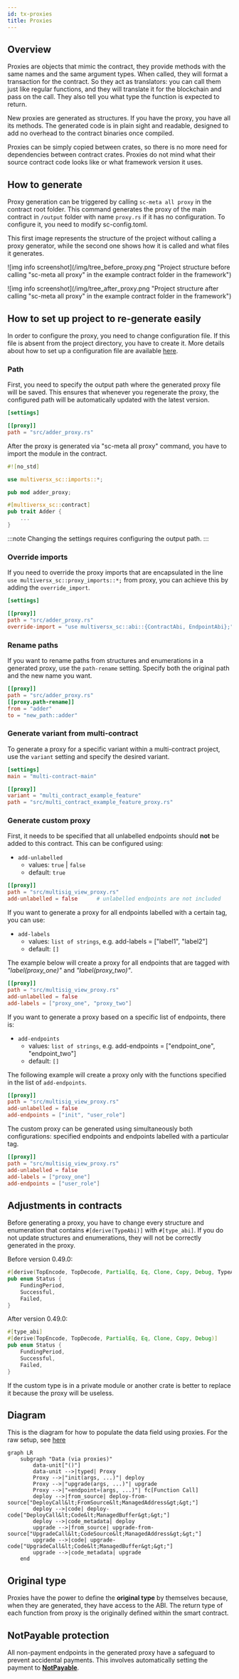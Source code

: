 ```yaml
---
id: tx-proxies
title: Proxies
---
```


[comment]: # (mx-abstract)

## Overview

Proxies are objects that mimic the contract, they provide methods with the same names and the same argument types. When called, they will format a transaction for the contract. So they act as translators: you can call them just like regular functions, and they will translate it for the blockchain and pass on the call. They also tell you what type the function is expected to return.

New proxies are generated as structures. If you have the proxy, you have all its methods. The generated code is in plain sight and readable, designed to add no overhead to the contract binaries once compiled.

Proxies can be simply copied between crates, so there is no more need for dependencies between contract crates. Proxies do not mind what their source contract code looks like or what framework version it uses.

[comment]: # (mx-context-auto)

## How to generate

Proxy generation can be triggered by calling `sc-meta all proxy` in the contract root folder. This command generates the proxy of the main contract in `/output` folder with name `proxy.rs` if it has no configuration. To configure it, you need to modify sc-config.toml.

This first image represents the structure of the project without calling a proxy generator, while the second one shows how it is called and what files it generates.

![img info screenshot](/img/tree_before_proxy.png "Project structure before calling "sc-meta all proxy" in the example contract folder in the framework")

![img info screenshot](/img/tree_after_proxy.png "Project structure after calling "sc-meta all proxy" in the example contract folder in the framework")

[comment]: # (mx-context-auto)

## How to set up project to re-generate easily

In order to configure the proxy, you need to change configuration file. If this file is absent from the project directory, you have to create it. More details about how to set up a configuration file are available [here](../meta/sc-config/).

### Path

First, you need to specify the output path where the generated proxy file will be saved. This ensures that whenever you regenerate the proxy, the configured path will be automatically updated with the latest version.

```toml title=sc-config.toml
[settings]

[[proxy]]
path = "src/adder_proxy.rs"
```

After the proxy is generated via "sc-meta all proxy" command, you have to import the module in the contract.

```rust title=adder.rs
#![no_std]

use multiversx_sc::imports::*;

pub mod adder_proxy;

#[multiversx_sc::contract]
pub trait Adder {
    ...
}
```

:::note
Changing the settings requires configuring the output path.
:::
### Override imports
If you need to override the proxy imports that are encapsulated in the line `use multiversx_sc::proxy_imports::*;` from proxy, you can achieve this by adding the `override_import`.


```toml title=sc-config.toml
[settings]

[[proxy]]
path = "src/adder_proxy.rs"
override-import = "use multiversx_sc::abi::{ContractAbi, EndpointAbi};"
```

### Rename paths
If you want to rename paths from structures and enumerations in a generated proxy, use the `path-rename` setting. Specify both the original path and the new name you want.

```toml title=sc-config.toml
[[proxy]]
path = "src/adder_proxy.rs"
[[proxy.path-rename]]
from = "adder"
to = "new_path::adder"
```

### Generate variant from multi-contract
To generate a proxy for a specific variant within a multi-contract project, use the `variant` setting and specify the desired variant.

```toml title=multicontract.toml
[settings]
main = "multi-contract-main"

[[proxy]]
variant = "multi_contract_example_feature"
path = "src/multi_contract_example_feature_proxy.rs"
```

### Generate custom proxy

First, it needs to be specified that all unlabelled endpoints should **not** be added to this contract. This can be configured using:
- `add-unlabelled`
  - values: `true` | `false`
  - default: `true`

```toml title=multicontract.toml
[[proxy]]
path = "src/multisig_view_proxy.rs"
add-unlabelled = false      # unlabelled endpoints are not included
```
If you want to generate a proxy for all endpoints labelled with a certain tag, you can use:
- `add-labels`
  - values: `list of strings`, e.g. add-labels = ["label1", "label2"]
  - default: `[]`

The example below will create a proxy for all endpoints that are tagged with *"label(proxy_one)"* and *"label(proxy_two)"*.

```toml title=multicontract.toml
[[proxy]]
path = "src/multisig_view_proxy.rs"
add-unlabelled = false
add-labels = ["proxy_one", "proxy_two"]
```

If you want to generate a proxy based on a specific list of endpoints, there is:
- `add-endpoints`
  - values: `list of strings`, e.g. add-endpoints = ["endpoint_one", "endpoint_two"]
  - default: `[]`

The following example will create a proxy only with the functions specified in the list of `add-endpoints`.

```toml title=multicontract.toml
[[proxy]]
path = "src/multisig_view_proxy.rs"
add-unlabelled = false
add-endpoints = ["init", "user_role"]
```
The custom proxy can be generated using simultaneously both configurations: specified endpoints and endpoints labelled with a particular tag.
```toml title=multicontract.toml
[[proxy]]
path = "src/multisig_view_proxy.rs"
add-unlabelled = false
add-labels = ["proxy_one"]
add-endpoints = ["user_role"]
```
[comment]: # (mx-context-auto)

## Adjustments in contracts

Before generating a proxy, you have to change every structure and enumeration that contains `#[derive(TypeAbi)]` with `#[type_abi]`. If you do not update structures and enumerations, they will not be correctly generated in the proxy.

Before version 0.49.0:
```rust title=lib.rs
#[derive(TopEncode, TopDecode, PartialEq, Eq, Clone, Copy, Debug, TypeAbi)]
pub enum Status {
    FundingPeriod,
    Successful,
    Failed,
}
```
After version 0.49.0:
```rust title=lib.rs
#[type_abi]
#[derive(TopEncode, TopDecode, PartialEq, Eq, Clone, Copy, Debug)]
pub enum Status {
    FundingPeriod,
    Successful,
    Failed,
}
```
If the custom type is in a private module or another crate is better to replace it because the proxy will be useless.


## Diagram

This is the diagram for how to populate the data field using proxies. For the raw setup, see [here](tx-data#diagram)

```mermaid
graph LR
    subgraph "Data (via proxies)"
        data-unit["()"]
        data-unit -->|typed| Proxy
        Proxy -->|"init(args, ...)"| deploy
        Proxy -->|"upgrade(args, ...)"| upgrade
        Proxy -->|"«endpoint»(args, ...)"| fc[Function Call]
        deploy -->|from_source| deploy-from-source["DeployCall&lt;FromSource&lt;ManagedAddress&gt;&gt;"]
        deploy -->|code| deploy-code["DeployCall&lt;Code&lt;ManagedBuffer&gt;&gt;"]
        deploy -->|code_metadata| deploy
        upgrade -->|from_source| upgrade-from-source["UpgradeCall&lt;CodeSource&lt;ManagedAddress&gt;&gt;"]
        upgrade -->|code| upgrade-code["UpgradeCall&lt;Code&lt;ManagedBuffer&gt;&gt;"]
        upgrade -->|code_metadata| upgrade
    end
```
## Original type
Proxies have the power to define the **original type** by themselves because, when they are generated, they have access to the ABI. The return type of each function from proxy is the originally defined within the smart contract.

## NotPayable protection

All non-payment endpoints in the generated proxy have a safeguard to prevent accidental payments. This involves automatically setting the payment to [**NotPayable**](tx-payment#notpayable).